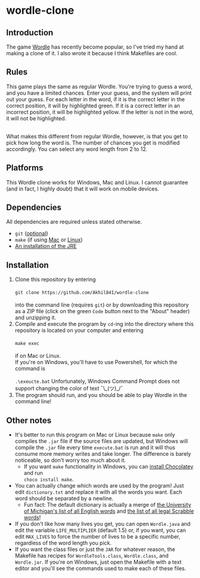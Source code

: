 # wordle-clone
## Introduction

The game [Wordle](https://en.wikipedia.org/wiki/Wordle) has recently become popular, so I've tried my hand at making a clone of it. I also wrote it because I think Makefiles are cool.

## Rules

This game plays the same as regular Wordle. You're trying to guess a word, and you have a limited chances. Enter your guess, and the system will print out your guess. For each letter in the word, if it is the correct letter in the correct position, it will by highlighted green. If it is a correct letter in an incorrect position, it will be highlighted yellow. If the letter is not in the word, it will not be highlighted.<br><br>

What makes this different from regular Wordle, however, is that you get to pick how long the word is. The number of chances you get is modified accordingly. You can select any word length from 2 to 12.

## Platforms

This Wordle clone works for Windows, Mac and Linux.
I cannot guarantee (and in fact, I highly doubt) that it will work on mobile devices.

## Dependencies

All dependencies are required unless stated otherwise.<br>

* `git` ([optional](https://git-scm.com/downloads))<br>
* `make` (if using [Mac](https://stackoverflow.com/a/10265766) or [Linux](https://askubuntu.com/a/1363822))<br>
* [An installation of the JRE](https://www.java.com/en/download)

## Installation

1. Clone this repository by entering<br><br>
```git clone https://github.com/Akhil841/wordle-clone```<br><br>
into the command line (requires `git`) or by downloading this repository as a ZIP file (click on the green `Code` button next to the "About" header) and unzipping it.
2. Compile and execute the program by `cd`-ing into the directory where this repository is located on your computer and entering<br><br>
```make exec```<br><br>
if on Mac or Linux.<br>
If you're on Windows, you'll have to use Powershell, for which the command is<br><br>
```.\exeucte.bat```
Unfortunately, Windows Command Prompt does not support changing the color of text ¯\\\_(ツ)\_/¯
3. The program should run, and you should be able to play Wordle in the command line!

## Other notes

* It's better to run this program on Mac or Linux because `make` only compiles the `.jar` file if the source files are updated, but Windows will compile the `.jar` file every time `execute.bat` is run and it will thus consume more memory writes and take longer. The difference is barely noticeable, so don't worry too much about it.
   * If you want `make` functionality in Windows, you can [install Chocolatey](https://stackoverflow.com/a/32127632) and run<br>
   ```choco install make```.
* You can actually change which words are used by the program! Just edit `dictionary.txt` and replace it with all the words you want. Each word should be separated by a newline.
   * Fun fact: The default dictionary is actually a merge of [the University of Michigan's list of all English words](http://www-personal.umich.edu/~jlawler/wordlist) and [the list of all legal Scrabble words](https://github.com/Urmomfarter/WWF-Cheat/blob/master/enable1.txt)!
* If you don't like how many lives you get, you can open `Wordle.java` and edit the variable `LIFE_MULTIPLIER` (default 1.5) or, if you want, you can edit `MAX_LIVES` to force the number of lives to be a specific number, regardless of the word length you pick.
* If you want the class files or just the `JAR` for whatever reason, the Makefile has recipes for `WordleTools.class`, `Wordle.class`, and `Wordle.jar`. If you're on Windows, just open the Makefile with a text editor and you'll see the commands used to make each of these files.
